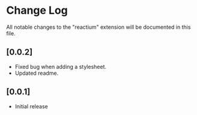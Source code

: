 # Change Log

All notable changes to the "reactium" extension will be documented in this file.

## [0.0.2]

-   Fixed bug when adding a stylesheet.
-   Updated readme.

## [0.0.1]

-   Initial release
